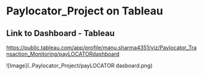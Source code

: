 # Paylocator_Project on Tableau
## Link to Dashboard - Tableau
https://public.tableau.com/app/profile/manu.sharma4351/viz/Paylocator_Transaction_Monitoring/payLOCATORdashboard

![Image](..Paylocator_Project/payLOCATOR dasboard.png)

